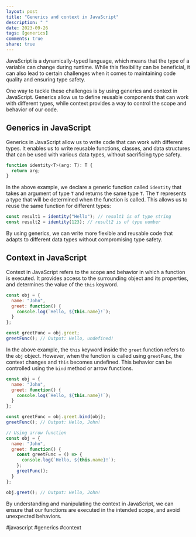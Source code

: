 ```yaml
---
layout: post
title: "Generics and context in JavaScript"
description: " "
date: 2023-09-26
tags: [generics]
comments: true
share: true
---
```


JavaScript is a dynamically-typed language, which means that the type of a variable can change during runtime. While this flexibility can be beneficial, it can also lead to certain challenges when it comes to maintaining code quality and ensuring type safety.

One way to tackle these challenges is by using generics and context in JavaScript. Generics allow us to define reusable components that can work with different types, while context provides a way to control the scope and behavior of our code.

## Generics in JavaScript

Generics in JavaScript allow us to write code that can work with different types. It enables us to write reusable functions, classes, and data structures that can be used with various data types, without sacrificing type safety.

```javascript
function identity<T>(arg: T): T {
  return arg;
}
```

In the above example, we declare a generic function called `identity` that takes an argument of type `T` and returns the same type `T`. The `T` represents a type that will be determined when the function is called. This allows us to reuse the same function for different types:

```javascript
const result1 = identity("Hello"); // result1 is of type string
const result2 = identity(123); // result2 is of type number
```

By using generics, we can write more flexible and reusable code that adapts to different data types without compromising type safety.

## Context in JavaScript

Context in JavaScript refers to the scope and behavior in which a function is executed. It provides access to the surrounding object and its properties, and determines the value of the `this` keyword.

```javascript
const obj = {
  name: "John",
  greet: function() {
    console.log(`Hello, ${this.name}!`);
  }
};

const greetFunc = obj.greet;
greetFunc(); // Output: Hello, undefined!
```

In the above example, the `this` keyword inside the `greet` function refers to the `obj` object. However, when the function is called using `greetFunc`, the context changes and `this` becomes undefined. This behavior can be controlled using the `bind` method or arrow functions.

```javascript
const obj = {
  name: "John",
  greet: function() {
    console.log(`Hello, ${this.name}!`);
  }
};

const greetFunc = obj.greet.bind(obj);
greetFunc(); // Output: Hello, John!

// Using arrow function
const obj = {
  name: "John",
  greet: function() {
    const greetFunc = () => {
      console.log(`Hello, ${this.name}!`);
    };
    greetFunc();
  }
};

obj.greet(); // Output: Hello, John!
```

By understanding and manipulating the context in JavaScript, we can ensure that our functions are executed in the intended scope, and avoid unexpected behaviors.

#javascript #generics #context